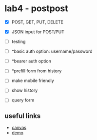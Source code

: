 # lab4 - postpost
- [x] POST, GET, PUT, DELETE
- [x] JSON input for POST/PUT
- [ ] testing
- [ ] *basic auth option: username/password
- [ ] *bearer auth option
- [ ] *prefill form from history

- [ ] make mobile friendly
- [ ] show history 
- [ ] query form

## useful links
- [canvas](https://canvas.instructure.com/courses/3106948/assignments/23310047?module_item_id=49574537)
- [demo](https://github.com/alchemycodelab/alchemy-fsjs-june-2021/blob/main/05_react/04_review/LAB.md)